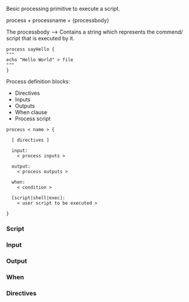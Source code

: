 Besic processing primitive to execute a script. 

process + processname + {processbody}

The processbody --> Contains a string which represents the commend/ script that is executed by it. 

```
process sayHello {
"""
echo "Hello World" > file
"""
}
```

Process definition blocks: 
- Directives
- Inputs
- Outputs
- When clause
- Process script 
```
process < name > {

  [ directives ]

  input:
    < process inputs >

  output:
    < process outputs >

  when:
    < condition >

  [script|shell|exec]:
    < user script to be executed >

}
```

### Script

### Input 
### Output 
### When 
### Directives 
